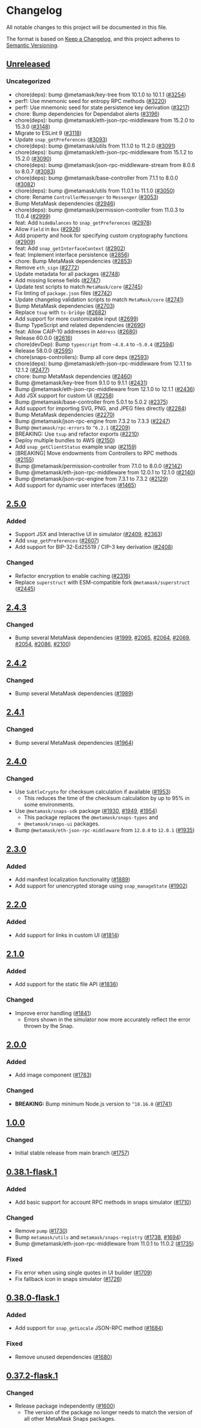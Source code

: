 # Changelog

All notable changes to this project will be documented in this file.

The format is based on [Keep a Changelog](https://keepachangelog.com/en/1.0.0/),
and this project adheres to [Semantic Versioning](https://semver.org/spec/v2.0.0.html).

## [Unreleased]

### Uncategorized

- chore(deps): bump @metamask/key-tree from 10.1.0 to 10.1.1 ([#3254](https://github.com/MetaMask/snaps-skunkworks.git/pull/3254))
- perf!: Use mnemonic seed for entropy RPC methods ([#3220](https://github.com/MetaMask/snaps-skunkworks.git/pull/3220))
- perf!: Use mnemonic seed for state persistence key derivation ([#3217](https://github.com/MetaMask/snaps-skunkworks.git/pull/3217))
- chore: Bump dependencies for Dependabot alerts ([#3196](https://github.com/MetaMask/snaps-skunkworks.git/pull/3196))
- chore(deps): bump @metamask/eth-json-rpc-middleware from 15.2.0 to 15.3.0 ([#3148](https://github.com/MetaMask/snaps-skunkworks.git/pull/3148))
- Migrate to ESLint 9 ([#3118](https://github.com/MetaMask/snaps-skunkworks.git/pull/3118))
- Update `snap_getPreferences` ([#3093](https://github.com/MetaMask/snaps-skunkworks.git/pull/3093))
- chore(deps): bump @metamask/utils from 11.1.0 to 11.2.0 ([#3091](https://github.com/MetaMask/snaps-skunkworks.git/pull/3091))
- chore(deps): bump @metamask/eth-json-rpc-middleware from 15.1.2 to 15.2.0 ([#3090](https://github.com/MetaMask/snaps-skunkworks.git/pull/3090))
- chore(deps): bump @metamask/json-rpc-middleware-stream from 8.0.6 to 8.0.7 ([#3083](https://github.com/MetaMask/snaps-skunkworks.git/pull/3083))
- chore(deps): bump @metamask/base-controller from 7.1.1 to 8.0.0 ([#3082](https://github.com/MetaMask/snaps-skunkworks.git/pull/3082))
- chore(deps): bump @metamask/utils from 11.0.1 to 11.1.0 ([#3050](https://github.com/MetaMask/snaps-skunkworks.git/pull/3050))
- chore: Rename `ControllerMessenger` to `Messenger` ([#3053](https://github.com/MetaMask/snaps-skunkworks.git/pull/3053))
- Bump MetaMask dependencies ([#2946](https://github.com/MetaMask/snaps-skunkworks.git/pull/2946))
- chore(deps): bump @metamask/permission-controller from 11.0.3 to 11.0.4 ([#2999](https://github.com/MetaMask/snaps-skunkworks.git/pull/2999))
- feat: Add `hideBalances` to `snap_getPreferences` ([#2978](https://github.com/MetaMask/snaps-skunkworks.git/pull/2978))
- Allow `Field` in `Box` ([#2926](https://github.com/MetaMask/snaps-skunkworks.git/pull/2926))
- Add property and hook for specifying custom cryptography functions ([#2909](https://github.com/MetaMask/snaps-skunkworks.git/pull/2909))
- feat: Add `snap_getInterfaceContext` ([#2902](https://github.com/MetaMask/snaps-skunkworks.git/pull/2902))
- feat: Implement interface persistence ([#2856](https://github.com/MetaMask/snaps-skunkworks.git/pull/2856))
- chore: Bump MetaMask dependencies ([#2853](https://github.com/MetaMask/snaps-skunkworks.git/pull/2853))
- Remove `eth_sign` ([#2772](https://github.com/MetaMask/snaps-skunkworks.git/pull/2772))
- Update metadata for all packages ([#2748](https://github.com/MetaMask/snaps-skunkworks.git/pull/2748))
- Add missing license fields ([#2747](https://github.com/MetaMask/snaps-skunkworks.git/pull/2747))
- Update test scripts to match `MetaMask/core` ([#2745](https://github.com/MetaMask/snaps-skunkworks.git/pull/2745))
- Fix linting of `package.json` files ([#2742](https://github.com/MetaMask/snaps-skunkworks.git/pull/2742))
- Update changelog validation scripts to match `MetaMask/core` ([#2741](https://github.com/MetaMask/snaps-skunkworks.git/pull/2741))
- Bump MetaMask dependencies ([#2703](https://github.com/MetaMask/snaps-skunkworks.git/pull/2703))
- Replace `tsup` with `ts-bridge` ([#2682](https://github.com/MetaMask/snaps-skunkworks.git/pull/2682))
- Add support for more customizable input ([#2699](https://github.com/MetaMask/snaps-skunkworks.git/pull/2699))
- Bump TypeScript and related dependencies ([#2690](https://github.com/MetaMask/snaps-skunkworks.git/pull/2690))
- feat: Allow CAIP-10 addresses in `Address` ([#2680](https://github.com/MetaMask/snaps-skunkworks.git/pull/2680))
- Release 60.0.0 ([#2616](https://github.com/MetaMask/snaps-skunkworks.git/pull/2616))
- chore(devDep): Bump `typescript` from `~4.8.4` to `~5.0.4` ([#2594](https://github.com/MetaMask/snaps-skunkworks.git/pull/2594))
- Release 58.0.0 ([#2595](https://github.com/MetaMask/snaps-skunkworks.git/pull/2595))
- chore(snaps-controllers): Bump all core deps ([#2593](https://github.com/MetaMask/snaps-skunkworks.git/pull/2593))
- chore(deps): bump @metamask/eth-json-rpc-middleware from 12.1.1 to 12.1.2 ([#2477](https://github.com/MetaMask/snaps-skunkworks.git/pull/2477))
- chore: bump MetaMask dependencies ([#2460](https://github.com/MetaMask/snaps-skunkworks.git/pull/2460))
- Bump @metamask/key-tree from 9.1.0 to 9.1.1 ([#2431](https://github.com/MetaMask/snaps-skunkworks.git/pull/2431))
- Bump @metamask/eth-json-rpc-middleware from 12.1.0 to 12.1.1 ([#2436](https://github.com/MetaMask/snaps-skunkworks.git/pull/2436))
- Add JSX support for custom UI ([#2258](https://github.com/MetaMask/snaps-skunkworks.git/pull/2258))
- Bump @metamask/base-controller from 5.0.1 to 5.0.2 ([#2375](https://github.com/MetaMask/snaps-skunkworks.git/pull/2375))
- Add support for importing SVG, PNG, and JPEG files directly ([#2284](https://github.com/MetaMask/snaps-skunkworks.git/pull/2284))
- Bump MetaMask dependencies ([#2270](https://github.com/MetaMask/snaps-skunkworks.git/pull/2270))
- Bump @metamask/json-rpc-engine from 7.3.2 to 7.3.3 ([#2247](https://github.com/MetaMask/snaps-skunkworks.git/pull/2247))
- Bump `@metamask/rpc-errors` to `^6.2.1` ([#2209](https://github.com/MetaMask/snaps-skunkworks.git/pull/2209))
- BREAKING: Use `tsup` and refactor exports ([#2210](https://github.com/MetaMask/snaps-skunkworks.git/pull/2210))
- Deploy multiple bundles to AWS ([#2150](https://github.com/MetaMask/snaps-skunkworks.git/pull/2150))
- Add `snap_getClientStatus` example snap ([#2159](https://github.com/MetaMask/snaps-skunkworks.git/pull/2159))
- [BREAKING] Move endowments from Controllers to RPC methods ([#2155](https://github.com/MetaMask/snaps-skunkworks.git/pull/2155))
- Bump @metamask/permission-controller from 7.1.0 to 8.0.0 ([#2142](https://github.com/MetaMask/snaps-skunkworks.git/pull/2142))
- Bump @metamask/eth-json-rpc-middleware from 12.0.1 to 12.1.0 ([#2140](https://github.com/MetaMask/snaps-skunkworks.git/pull/2140))
- Bump @metamask/json-rpc-engine from 7.3.1 to 7.3.2 ([#2129](https://github.com/MetaMask/snaps-skunkworks.git/pull/2129))
- Add support for dynamic user interfaces ([#1465](https://github.com/MetaMask/snaps-skunkworks.git/pull/1465))

## [2.5.0]

### Added

- Support JSX and Interactive UI in simulator ([#2409](https://github.com/MetaMask/snaps/pull/2409), [#2363](https://github.com/MetaMask/snaps/pull/2363))
- Add `snap_getPreferences` ([#2607](https://github.com/MetaMask/snaps/pull/2607))
- Add support for BIP-32-Ed25519 / CIP-3 key derivation ([#2408](https://github.com/MetaMask/snaps/pull/2408))

### Changed

- Refactor encryption to enable caching ([#2316](https://github.com/MetaMask/snaps/pull/2316))
- Replace `superstruct` with ESM-compatible fork `@metamask/superstruct` ([#2445](https://github.com/MetaMask/snaps/pull/2445))

## [2.4.3]

### Changed

- Bump several MetaMask dependencies ([#1999](https://github.com/MetaMask/snaps/pull/1999), [#2065](https://github.com/MetaMask/snaps/pull/2065), [#2064](https://github.com/MetaMask/snaps/pull/2064), [#2069](https://github.com/MetaMask/snaps/pull/2069), [#2054](https://github.com/MetaMask/snaps/pull/2054), [#2086](https://github.com/MetaMask/snaps/pull/2086), [#2100](https://github.com/MetaMask/snaps/pull/2100))

## [2.4.2]

### Changed

- Bump several MetaMask dependencies ([#1989](https://github.com/MetaMask/snaps/pull/1989))

## [2.4.1]

### Changed

- Bump several MetaMask dependencies ([#1964](https://github.com/MetaMask/snaps/pull/1964))

## [2.4.0]

### Changed

- Use `SubtleCrypto` for checksum calculation if available ([#1953](https://github.com/MetaMask/snaps/pull/1953))
  - This reduces the time of the checksum calculation by up to 95% in some
    environments.
- Use `@metamask/snaps-sdk` package ([#1930](https://github.com/MetaMask/snaps/pull/1930),
  [#1949](https://github.com/MetaMask/snaps/pull/1949), [#1954](https://github.com/MetaMask/snaps/pull/1954))
  - This package replaces the `@metamask/snaps-types` and
  - `@metamask/snaps-ui` packages.
- Bump `@metamask/eth-json-rpc-middleware` from `12.0.0` to `12.0.1` ([#1935](https://github.com/MetaMask/snaps/pull/1935))

## [2.3.0]

### Added

- Add manifest localization functionality ([#1889](https://github.com/MetaMask/snaps/pull/1889))
- Add support for unencrypted storage using `snap_manageState` ([#1902](https://github.com/MetaMask/snaps/pull/1902))

## [2.2.0]

### Added

- Add support for links in custom UI ([#1814](https://github.com/MetaMask/snaps/pull/1814))

## [2.1.0]

### Added

- Add support for the static file API ([#1836](https://github.com/MetaMask/snaps/pull/1836))

### Changed

- Improve error handling ([#1841](https://github.com/MetaMask/snaps/pull/1841))
  - Errors shown in the simulator now more accurately reflect the error thrown by the Snap.

## [2.0.0]

### Added

- Add image component ([#1783](https://github.com/MetaMask/snaps/pull/1783))

### Changed

- **BREAKING:** Bump minimum Node.js version to `^18.16.0` ([#1741](https://github.com/MetaMask/snaps/pull/1741))

## [1.0.0]

### Changed

- Initial stable release from main branch ([#1757](https://github.com/MetaMask/snaps/pull/1757))

## [0.38.1-flask.1]

### Added

- Add basic support for account RPC methods in snaps simulator ([#1710](https://github.com/MetaMask/snaps/pull/1710))

### Changed

- Remove `pump` ([#1730](https://github.com/MetaMask/snaps/pull/1730))
- Bump `metamask/utils` and `metamask/snaps-registry` ([#1738](https://github.com/MetaMask/snaps/pull/1738), [#1694](https://github.com/MetaMask/snaps/pull/1694))
- Bump @metamask/eth-json-rpc-middleware from 11.0.1 to 11.0.2 ([#1735](https://github.com/MetaMask/snaps/pull/1735))

### Fixed

- Fix error when using single quotes in UI builder ([#1709](https://github.com/MetaMask/snaps/pull/1709))
- Fix fallback icon in snaps simulator ([#1726](https://github.com/MetaMask/snaps/pull/1726))

## [0.38.0-flask.1]

### Added

- Add support for `snap_getLocale` JSON-RPC method ([#1684](https://github.com/MetaMask/snaps/pull/1684))

### Fixed

- Remove unused dependencies ([#1680](https://github.com/MetaMask/snaps/pull/1680))

## [0.37.2-flask.1]

### Changed

- Release package independently ([#1600](https://github.com/MetaMask/snaps/pull/1600))
  - The version of the package no longer needs to match the version of all other
    MetaMask Snaps packages.

[Unreleased]: https://github.com/MetaMask/snaps-skunkworks.git/compare/@metamask/snaps-simulator@2.5.0...HEAD
[2.5.0]: https://github.com/MetaMask/snaps-skunkworks.git/compare/@metamask/snaps-simulator@2.4.3...@metamask/snaps-simulator@2.5.0
[2.4.3]: https://github.com/MetaMask/snaps-skunkworks.git/compare/@metamask/snaps-simulator@2.4.2...@metamask/snaps-simulator@2.4.3
[2.4.2]: https://github.com/MetaMask/snaps-skunkworks.git/compare/@metamask/snaps-simulator@2.4.1...@metamask/snaps-simulator@2.4.2
[2.4.1]: https://github.com/MetaMask/snaps-skunkworks.git/compare/@metamask/snaps-simulator@2.4.0...@metamask/snaps-simulator@2.4.1
[2.4.0]: https://github.com/MetaMask/snaps-skunkworks.git/compare/@metamask/snaps-simulator@2.3.0...@metamask/snaps-simulator@2.4.0
[2.3.0]: https://github.com/MetaMask/snaps-skunkworks.git/compare/@metamask/snaps-simulator@2.2.0...@metamask/snaps-simulator@2.3.0
[2.2.0]: https://github.com/MetaMask/snaps-skunkworks.git/compare/@metamask/snaps-simulator@2.1.0...@metamask/snaps-simulator@2.2.0
[2.1.0]: https://github.com/MetaMask/snaps-skunkworks.git/compare/@metamask/snaps-simulator@2.0.0...@metamask/snaps-simulator@2.1.0
[2.0.0]: https://github.com/MetaMask/snaps-skunkworks.git/compare/@metamask/snaps-simulator@1.0.0...@metamask/snaps-simulator@2.0.0
[1.0.0]: https://github.com/MetaMask/snaps-skunkworks.git/compare/@metamask/snaps-simulator@0.38.1-flask.1...@metamask/snaps-simulator@1.0.0
[0.38.1-flask.1]: https://github.com/MetaMask/snaps-skunkworks.git/compare/@metamask/snaps-simulator@0.38.0-flask.1...@metamask/snaps-simulator@0.38.1-flask.1
[0.38.0-flask.1]: https://github.com/MetaMask/snaps-skunkworks.git/compare/@metamask/snaps-simulator@0.37.2-flask.1...@metamask/snaps-simulator@0.38.0-flask.1
[0.37.2-flask.1]: https://github.com/MetaMask/snaps-skunkworks.git/releases/tag/@metamask/snaps-simulator@0.37.2-flask.1
